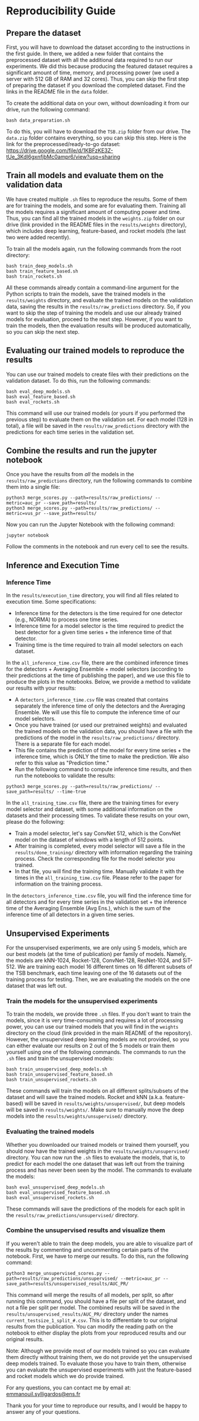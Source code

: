 # Reproducibility Guide

## Prepare the dataset

First, you will have to download the dataset according to the instructions in the first guide. In there, we added a new folder that contains the preprocessed dataset with all the additional data required to run our experiments. We did this because producing the featured dataset requires a significant amount of time, memory, and processing power (we used a server with 512 GB of RAM and 32 cores). Thus, you can skip the first step of preparing the dataset if you download the completed dataset. Find the links in the README file in the `data` folder.

To create the additional data on your own, without downloading it from our drive, run the following command:

```
bash data_preparation.sh
```

To do this, you will have to download the `TSB.zip` folder from our drive. The `data.zip` folder contains everything, so you can skip this step. Here is the link for the preprocessed/ready-to-go dataset:
https://drive.google.com/file/d/1KBFzKE3Z-tUe_3KdI6gxnfjbMc0ampr6/view?usp=sharing

## Train all models and evaluate them on the validation data

We have created multiple `.sh` files to reproduce the results. Some of them are for training the models, and some are for evaluating them. Training all the models requires a significant amount of computing power and time. Thus, you can find all the trained models in the `weights.zip` folder on our drive (link provided in the README files in the `results/weights` directory), which includes deep learning, feature-based, and rocket models (the last two were added recently).

To train all the models again, run the following commands from the root directory:

```
bash train_deep_models.sh
bash train_feature_based.sh
bash train_rockets.sh
```

All these commands already contain a command-line argument for the Python scripts to train the models, save the trained models in the `results/weights` directory, and evaluate the trained models on the validation data, saving the results in the `results/raw_predictions` directory. So, if you want to skip the step of training the models and use our already trained models for evaluation, proceed to the next step. However, if you want to train the models, then the evaluation results will be produced automatically, so you can skip the next step.

## Evaluating our trained models to reproduce the results

You can use our trained models to create files with their predictions on the validation dataset. To do this, run the following commands:

```
bash eval_deep_models.sh
bash eval_feature_based.sh
bash eval_rockets.sh
```

This command will use our trained models (or yours if you performed the previous step) to evaluate them on the validation set. For each model (128 in total), a file will be saved in the `results/raw_predictions` directory with the predictions for each time series in the validation set.

## Combine the results and run the jupyter notebook

Once you have the results from _all_ the models in the `results/raw_predictions` directory, run the following commands to combine them into a single file:

```
python3 merge_scores.py --path=results/raw_predictions/ --metric=auc_pr --save_path=results/
python3 merge_scores.py --path=results/raw_predictions/ --metric=vus_pr --save_path=results/
```

Now you can run the Jupyter Notebook with the following command:

```
jupyter notebook
```

Follow the comments in the notebook and run every cell to see the results.

## Inference and Execution Time

### Inference Time

In the `results/execution_time` directory, you will find all files related to execution time. Some specifications:
- Inference time for the detectors is the time required for one detector (e.g., NORMA) to process one time series.
- Inference time for a model selector is the time required to predict the best detector for a given time series + the inference time of that detector.
- Training time is the time required to train all model selectors on each dataset.

In the `all_inference_time.csv` file, there are the combined inference times for the detectors + Averaging Ensemble + model selectors (according to their predictions at the time of publishing the paper), and we use this file to produce the plots in the notebooks. Below, we provide a method to validate our results with your results:

- A `detectors_inference_time.csv` file was created that contains separately the inference time of only the detectors and the Averaging Ensemble. We will use this file to compute the inference time of our model selectors.
- Once you have trained (or used our pretrained weights) and evaluated the trained models on the validation data, you should have a file with the predictions of the model in the `results/raw_predictions/` directory. There is a separate file for each model.
- This file contains the prediction of the model for every time series + the inference time, which is ONLY the time to make the prediction. We also refer to this value as "Prediction time."
- Run the following command to compute inference time results, and then run the notebooks to validate the results:

```
python3 merge_scores.py --path=results/raw_predictions/ --save_path=results/ --time-true
```

In the `all_training_time.csv` file, there are the training times for every model selector and dataset, with some additional information on the datasets and their processing times. To validate these results on your own, please do the following:

- Train a model selector, let's say ConvNet 512, which is the ConvNet model on the dataset of windows with a length of 512 points.
- After training is completed, every model selector will save a file in the `results/done_training/` directory with information regarding the training process. Check the corresponding file for the model selector you trained.
- In that file, you will find the training time. Manually validate it with the times in the `all_training_time.csv` file. Please refer to the paper for information on the training process.

In the `detectors_inference_time.csv` file, you will find the inference time for all detectors and for every time series in the validation set + the inference time of the Averaging Ensemble (Avg Ens.), which is the sum of the inference time of all detectors in a given time series.

## Unsupervised Experiments

For the unsupervised experiments, we are only using 5 models, which are our best models (at the time of publication) per family of models. Namely, the models are kNN-1024, Rocket-128, ConvNet-128, ResNet-1024, and SiT-512. We are training each model 16 different times on 16 different subsets of the TSB benchmark, each time leaving one of the 16 datasets out of the training process for testing. Then, we are evaluating the models on the one dataset that was left out.

### Train the models for the unsupervised experiments

To train the models, we provide three `.sh` files. If you don't want to train the models, since it is very time-consuming and requires a lot of processing power, you can use our trained models that you will find in the `weights` directory on the cloud (link provided in the main README of the repository). However, the unsupervised deep learning models are not provided, so you can either evaluate our results on 2 out of the 5 models or train them yourself using one of the following commands. The commands to run the `.sh` files and train the unsupervised models:

```
bash train_unsupervised_deep_models.sh
bash train_unsupervised_feature_based.sh
bash train_unsupervised_rockets.sh
```

These commands will train the models on all different splits/subsets of the dataset and will save the trained models. Rocket and kNN (a.k.a. feature-based) will be saved in `results/weights/unsupervised/`, but deep models will be saved in `results/weights/`. Make sure to manually move the deep models into the `results/weights/unsupervised/` directory.

### Evaluating the trained models

Whether you downloaded our trained models or trained them yourself, you should now have the trained weights in the `results/weights/unsupervised/` directory. You can now run the `.sh` files to evaluate the models, that is, to predict for each model the one dataset that was left out from the training process and has never been seen by the model. The commands to evaluate the models:

```
bash eval_unsupervised_deep_models.sh
bash eval_unsupervised_feature_based.sh
bash eval_unsupervised_rockets.sh
```

These commands will save the predictions of the models for each split in the `results/raw_predictions/unsupervised/` directory.

### Combine the unsupervised results and visualize them

If you weren't able to train the deep models, you are able to visualize part of the results by commenting and uncommenting certain parts of the notebook. First, we have to merge our results. To do this, run the following command:

```
python3 merge_unsupervised_scores.py --path=results/raw_predictions/unsupervised/ --metric=auc_pr --save_path=results/unsupervised_results/AUC_PR/
```

This command will merge the results of all models, per split, so after running this command, you should have a file per split of the dataset, and not a file per split per model. The combined results will be saved in the `results/unsupervised_results/AUC_PR/` directory under the names `current_testsize_1_split_#.csv`. This is to differentiate to our original results from the publication. You can modify the reading path on the notebook to either display the plots from your reproduced results and our original results.

Note: Although we provide most of our models trained so you can evaluate them directly without training them, we do not provide yet the unsupervised deep models trained. To evaluate those you have to train them, otherwise you can evaluate the unsupervised experiments with just the feature-based and rocket models which we do provide trained.

For any questions, you can contact me by email at:
emmanouil.sylligardos@ens.fr

Thank you for your time to reproduce our results, and I would be happy to answer any of your questions.
